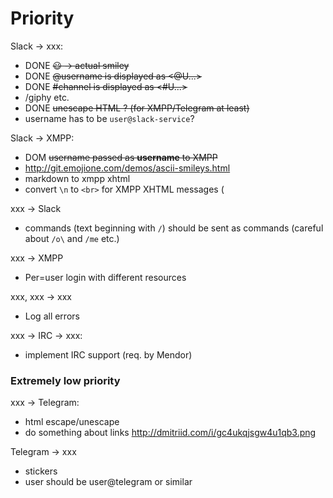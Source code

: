 # Priority

Slack -> xxx:

- DONE ~~:smiley: -> actual smiley~~
- DONE  ~~@username is displayed as <@U...>~~
- DONE  ~~#channel is displayed as <#U...>~~
- /giphy etc.
- DONE ~~unescape HTML ? (for XMPP/Telegram at least)~~
- username has to be `user@slack-service`?

Slack -> XMPP:

- DOM ~~username passed as <strong>username</strong> to XMPP~~
- http://git.emojione.com/demos/ascii-smileys.html
- markdown to xmpp xhtml
- convert `\n` to `<br>` for XMPP XHTML messages (

xxx -> Slack

- commands (text beginning with `/`) should be sent as commands 
(careful about `/o\` and `/me` etc.)


xxx -> XMPP

- Per=user login with different resources

xxx, xxx -> xxx

- Log all errors

xxx -> IRC -> xxx:
- implement IRC support (req. by Mendor)

### Extremely low priority

xxx -> Telegram:

- html escape/unescape
- do something about links http://dmitriid.com/i/gc4ukqjsgw4u1qb3.png

Telegram -> xxx

- stickers
- user should be user@telegram or similar
